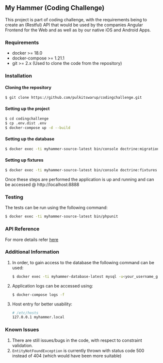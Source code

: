 ## My Hammer (Coding Challenge)

This project is part of coding challenge, with the requirements being to create an (Restful) API that would be used by the companies Angular Frontend for the Web and as well as by our native iOS and Android Apps.

### Requirements
- docker >= 18.0
- docker-compose >= 1.21.1
- git >= 2.x (Used to clone the code from the repository)

### Installation
#### Cloning the repository
```bash
$ git clone https://github.com/pulkitswarup/codingchallenge.git
```

#### Setting up the project
```bash
$ cd codingchallenge
$ cp .env.dist .env
$ docker-compose up -d --build
```

#### Setting up the database
```bash
$ docker exec -ti myhammer-source-latest bin/console doctrine:migrations:migrate
```

#### Setting up fixtures
```bash
$ docker exec -ti myhammer-source-latest bin/console doctrine:fixtures:load -n
```

Once these steps are performed the application is up and running and can be accessed @ http://localhost:8888

### Testing
The tests can be run using the following command:
```bash
$ docker exec -ti myhammer-source-latest bin/phpunit
```
### API Reference
For more details refer [here](http://htmlpreview.github.io/?https://github.com/pulkitswarup/codingchallenge/blob/master/apidoc/doc.html?rnd=1)
### Additional Information
1. In order, to gain access to the database the following command can be used:
    ```bash
    $ docker exec -ti myhammer-database-latest mysql -u<your_username_goes_here> -p<your_password_goes_here>
    ```
2. Application logs can be accessed using:
    ```bash
    $ docker-compose logs -f
    ```
3. Host entry for better usability:
    ```bash
    # /etc/hosts
    127.0.0.1 myhammer.local
    ```
### Known Issues
1. There are still issues/bugs in the code, with respect to constraint validation.
2. `EntityNotFoundException` is currently thrown with status code 500 instead of 404 (which would have been more suitable)
